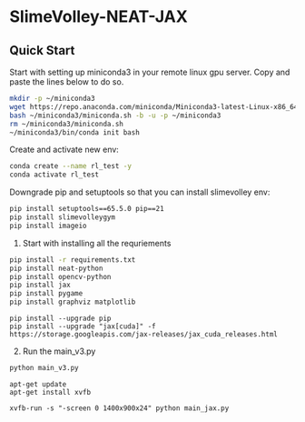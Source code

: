 # SlimeVolley-NEAT-JAX

## Quick Start

Start with setting up miniconda3 in your remote linux gpu server. Copy and paste the lines below to do so. 
```bash
mkdir -p ~/miniconda3
wget https://repo.anaconda.com/miniconda/Miniconda3-latest-Linux-x86_64.sh -O ~/miniconda3/miniconda.sh
bash ~/miniconda3/miniconda.sh -b -u -p ~/miniconda3
rm ~/miniconda3/miniconda.sh
~/miniconda3/bin/conda init bash
```

Create and activate new env:
```bash
conda create --name rl_test -y
conda activate rl_test
```

Downgrade pip and setuptools so that you can install slimevolley env:
```bash
pip install setuptools==65.5.0 pip==21
pip install slimevolleygym
pip install imageio
```

1. Start with installing all the requriements

```bash
pip install -r requirements.txt
pip install neat-python
pip install opencv-python
pip install jax
pip install pygame
pip install graphviz matplotlib
```

```
pip install --upgrade pip
pip install --upgrade "jax[cuda]" -f https://storage.googleapis.com/jax-releases/jax_cuda_releases.html
```

2. Run the main_v3.py

```bash
python main_v3.py 
```
```
apt-get update
apt-get install xvfb
```

```
xvfb-run -s "-screen 0 1400x900x24" python main_jax.py
```



